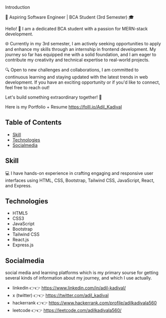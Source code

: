 Introduction

🚀 Aspiring Software Engineer | BCA Student (3rd Semester) 🎓

Hello! 👋 I am a dedicated BCA student with a passion for MERN-stack development. 

🌐 Currently in my 3rd semester, I am actively seeking opportunities to apply and enhance my skills through an internship in frontend development. My journey so far has equipped me with a solid foundation, and I am eager to contribute my creativity and technical expertise to real-world projects.

🔍 Open to new challenges and collaborations, I am committed to continuous learning and staying updated with the latest trends in web development. If you have an exciting opportunity or if you'd like to connect, feel free to reach out!

Let's build something extraordinary together! 🚀

Here is my Portfolio + Resume  https://folll.io/Adil_Kadival

## Table of Contents

- [Skill](#skill)
- [Technologies](#technologies)
- [Socialmedia](#socialmedia)

## Skill

💻 I have hands-on experience in crafting engaging and responsive user interfaces using HTML, CSS, Bootstrap, Tailwind CSS, JavaScript, React, and Express.

## Technologies

- HTML5
- CSS3
- JavaScript
- Bootstrap
- Tailwind CSS
- React.js
- Express.js

## Socialmedia 

social media and learning platforms which is my primary sourse for getting several kinds of information about my journey, and which I use actually.

- linkedin    👉👉  https://www.linkedin.com/in/adil-kadival/
- x (twitter)    👉👉  https://twitter.com/adil_kadival
- hackerrank    👉👉  https://www.hackerrank.com/profile/adilkadivala560
- leetcode    👉👉  https://leetcode.com/adilkadivala560/
